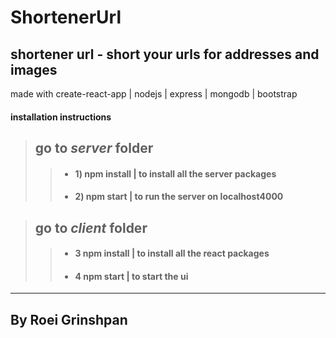

# ShortenerUrl 
## shortener url - short your urls for addresses and images

made with create-react-app | nodejs | express | mongodb | bootstrap

#### installation instructions
> ## go to *server* folder 
>> * #### 1) npm install | to install all the server packages
>> * #### 2) npm start | to run the server on localhost4000

> ## go to *client* folder 
>> * #### 3 npm install | to install all the react packages
>> * #### 4 npm start | to start the ui

-----

## By Roei Grinshpan








